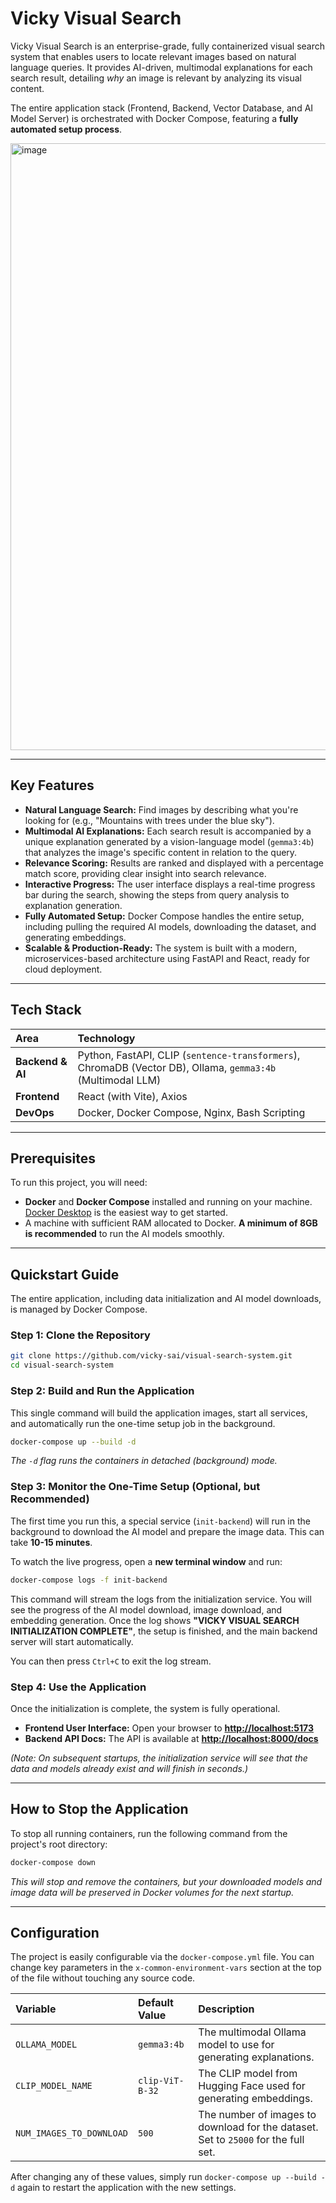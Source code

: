 # Vicky Visual Search

Vicky Visual Search is an enterprise-grade, fully containerized visual search system that enables users to locate relevant images based on natural language queries. It provides AI-driven, multimodal explanations for each search result, detailing *why* an image is relevant by analyzing its visual content.

The entire application stack (Frontend, Backend, Vector Database, and AI Model Server) is orchestrated with Docker Compose, featuring a **fully automated setup process**.

<img width="1384" height="971" alt="image" src="https://github.com/user-attachments/assets/e9e197c6-a870-4cd8-b240-2cbe07be277b" />



---

## Key Features

*   **Natural Language Search:** Find images by describing what you're looking for (e.g., "Mountains with trees under the blue sky").
*   **Multimodal AI Explanations:** Each search result is accompanied by a unique explanation generated by a vision-language model (`gemma3:4b`) that analyzes the image's specific content in relation to the query.
*   **Relevance Scoring:** Results are ranked and displayed with a percentage match score, providing clear insight into search relevance.
*   **Interactive Progress:** The user interface displays a real-time progress bar during the search, showing the steps from query analysis to explanation generation.
*   **Fully Automated Setup:** Docker Compose handles the entire setup, including pulling the required AI models, downloading the dataset, and generating embeddings.
*   **Scalable & Production-Ready:** The system is built with a modern, microservices-based architecture using FastAPI and React, ready for cloud deployment.

---

## Tech Stack

| Area      | Technology                                                                                                  |
| :-------- | :---------------------------------------------------------------------------------------------------------- |
| **Backend & AI** | Python, FastAPI, CLIP (`sentence-transformers`), ChromaDB (Vector DB), Ollama, `gemma3:4b` (Multimodal LLM) |
| **Frontend**     | React (with Vite), Axios                                                                                    |
| **DevOps**       | Docker, Docker Compose, Nginx, Bash Scripting                                                               |

---

## Prerequisites

To run this project, you will need:
*   **Docker** and **Docker Compose** installed and running on your machine. [Docker Desktop](https://www.docker.com/products/docker-desktop/) is the easiest way to get started.
*   A machine with sufficient RAM allocated to Docker. **A minimum of 8GB is recommended** to run the AI models smoothly.

---

## Quickstart Guide

The entire application, including data initialization and AI model downloads, is managed by Docker Compose.

### Step 1: Clone the Repository

```bash
git clone https://github.com/vicky-sai/visual-search-system.git
cd visual-search-system
```

### Step 2: Build and Run the Application

This single command will build the application images, start all services, and automatically run the one-time setup job in the background.

```bash
docker-compose up --build -d
```
*The `-d` flag runs the containers in detached (background) mode.*

### Step 3: Monitor the One-Time Setup (Optional, but Recommended)

The first time you run this, a special service (`init-backend`) will run in the background to download the AI model and prepare the image data. This can take **10-15 minutes**.

To watch the live progress, open a **new terminal window** and run:

```bash
docker-compose logs -f init-backend
```

This command will stream the logs from the initialization service. You will see the progress of the AI model download, image download, and embedding generation. Once the log shows **"VICKY VISUAL SEARCH INITIALIZATION COMPLETE"**, the setup is finished, and the main backend server will start automatically.

You can then press `Ctrl+C` to exit the log stream.

### Step 4: Use the Application

Once the initialization is complete, the system is fully operational.
*   **Frontend User Interface:** Open your browser to [**http://localhost:5173**](http://localhost:5173)
*   **Backend API Docs:** The API is available at [**http://localhost:8000/docs**](http://localhost:8000/docs)

*(Note: On subsequent startups, the initialization service will see that the data and models already exist and will finish in seconds.)*

---

## How to Stop the Application

To stop all running containers, run the following command from the project's root directory:

```bash
docker-compose down
```
*This will stop and remove the containers, but your downloaded models and image data will be preserved in Docker volumes for the next startup.*

---

## Configuration

The project is easily configurable via the `docker-compose.yml` file. You can change key parameters in the `x-common-environment-vars` section at the top of the file without touching any source code.

| Variable                 | Default Value     | Description                                                          |
| :----------------------- | :---------------- | :------------------------------------------------------------------- |
| `OLLAMA_MODEL`           | `gemma3:4b`       | The multimodal Ollama model to use for generating explanations.      |
| `CLIP_MODEL_NAME`        | `clip-ViT-B-32`   | The CLIP model from Hugging Face used for generating embeddings.       |
| `NUM_IMAGES_TO_DOWNLOAD` | `500`             | The number of images to download for the dataset. Set to `25000` for the full set. |

After changing any of these values, simply run `docker-compose up --build -d` again to restart the application with the new settings.
